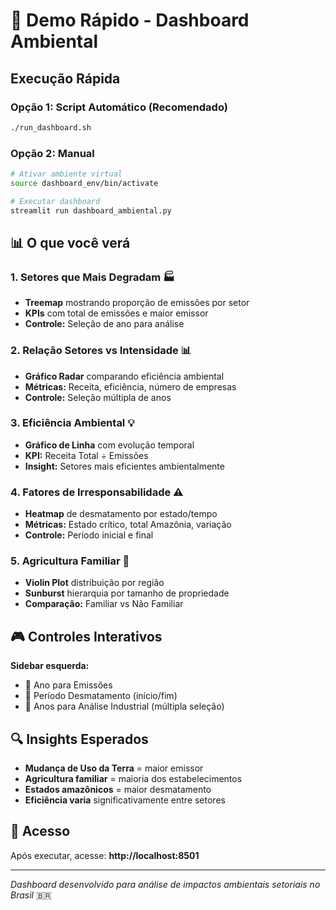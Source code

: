 # 🚀 Demo Rápido - Dashboard Ambiental

## Execução Rápida

### Opção 1: Script Automático (Recomendado)
```bash
./run_dashboard.sh
```

### Opção 2: Manual
```bash
# Ativar ambiente virtual
source dashboard_env/bin/activate

# Executar dashboard
streamlit run dashboard_ambiental.py
```

## 📊 O que você verá

### 1. Setores que Mais Degradam 🏭
- **Treemap** mostrando proporção de emissões por setor
- **KPIs** com total de emissões e maior emissor
- **Controle:** Seleção de ano para análise

### 2. Relação Setores vs Intensidade 📊
- **Gráfico Radar** comparando eficiência ambiental
- **Métricas:** Receita, eficiência, número de empresas
- **Controle:** Seleção múltipla de anos

### 3. Eficiência Ambiental 💡
- **Gráfico de Linha** com evolução temporal
- **KPI:** Receita Total ÷ Emissões
- **Insight:** Setores mais eficientes ambientalmente

### 4. Fatores de Irresponsabilidade ⚠️
- **Heatmap** de desmatamento por estado/tempo
- **Métricas:** Estado crítico, total Amazônia, variação
- **Controle:** Período inicial e final

### 5. Agricultura Familiar 🌱
- **Violin Plot** distribuição por região
- **Sunburst** hierarquia por tamanho de propriedade
- **Comparação:** Familiar vs Não Familiar

## 🎮 Controles Interativos

**Sidebar esquerda:**
- 📅 Ano para Emissões
- 📅 Período Desmatamento (início/fim)
- 📅 Anos para Análise Industrial (múltipla seleção)

## 🔍 Insights Esperados

- **Mudança de Uso da Terra** = maior emissor
- **Agricultura familiar** = maioria dos estabelecimentos
- **Estados amazônicos** = maior desmatamento
- **Eficiência varia** significativamente entre setores

## 📱 Acesso

Após executar, acesse: **http://localhost:8501**

---
*Dashboard desenvolvido para análise de impactos ambientais setoriais no Brasil* 🇧🇷 